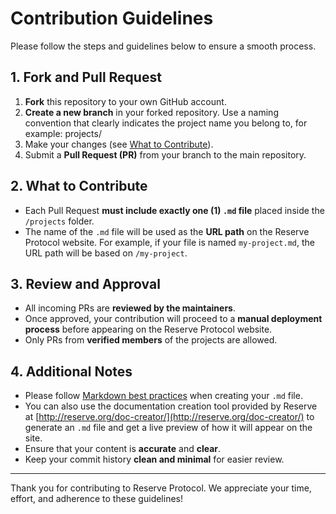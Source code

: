 # Contribution Guidelines

Please follow the steps and guidelines below to ensure a smooth process.

## 1. Fork and Pull Request
1. **Fork** this repository to your own GitHub account.
2. **Create a new branch** in your forked repository. Use a naming convention that clearly indicates the project name you belong to, for example: projects/<project-name>
3. Make your changes (see [What to Contribute](#what-to-contribute)).
4. Submit a **Pull Request (PR)** from your branch to the main repository.

## 2. What to Contribute
- Each Pull Request **must include exactly one (1) `.md` file** placed inside the `/projects` folder.
- The name of the `.md` file will be used as the **URL path** on the Reserve Protocol website. For example, if your file is named `my-project.md`, the URL path will be based on `/my-project`.

## 3. Review and Approval
- All incoming PRs are **reviewed by the maintainers**.
- Once approved, your contribution will proceed to a **manual deployment process** before appearing on the Reserve Protocol website.
- Only PRs from **verified members** of the projects are allowed.

## 4. Additional Notes
- Please follow [Markdown best practices](https://guides.github.com/features/mastering-markdown/) when creating your `.md` file.
- You can also use the documentation creation tool provided by Reserve at [http://reserve.org/doc-creator/](http://reserve.org/doc-creator/) to generate an `.md` file and get a live preview of how it will appear on the site.
- Ensure that your content is **accurate** and **clear**.
- Keep your commit history **clean and minimal** for easier review.

---

Thank you for contributing to Reserve Protocol. We appreciate your time, effort, and adherence to these guidelines!
